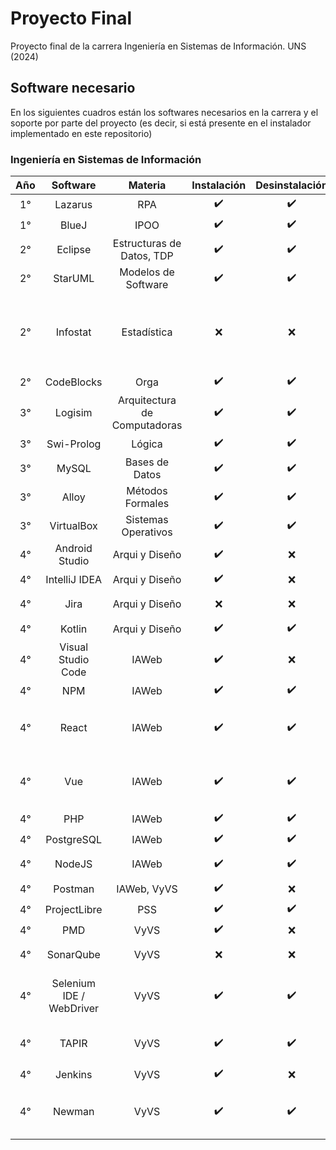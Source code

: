 # Proyecto Final
Proyecto final de la carrera Ingeniería en Sistemas de Información. UNS (2024)

## Software necesario
En los siguientes cuadros están los softwares necesarios en la carrera y el soporte por parte del proyecto (es decir, si está presente en el instalador implementado en este repositorio)

### Ingeniería en Sistemas de Información
| Año | Software | Materia | Instalación | Desinstalación | Detalles |
| :---: | :--------: | :-------: | :------: | :-----: | :-----: | 
| 1° | Lazarus | RPA | ✔️ | ✔️ | |
| 1° | BlueJ | IPOO | ✔️ | ✔️ | |
| 2° | Eclipse | Estructuras de Datos, TDP | ✔️ | ✔️ | |
| 2° | StarUML | Modelos de Software | ✔️ | ✔️ | |
| 2° | Infostat | Estadística | ❌ | ❌ | _No tiene soporte de Linux. Posiblemente se tenga que usar Wine._ |
| 2° | CodeBlocks | Orga | ✔️ | ✔️ | |
| 3° | Logisim | Arquitectura de Computadoras | ✔️ | ✔️ | |
| 3° | Swi-Prolog | Lógica | ✔️ | ✔️ | |
| 3° | MySQL | Bases de Datos | ✔️ | ✔️ | |
| 3° | Alloy | Métodos Formales | ✔️ | ✔️ | |
| 3° | VirtualBox | Sistemas Operativos | ✔️ | ✔️ | |
| 4° | Android Studio | Arqui y Diseño | ✔️ | ❌ | |
| 4° | IntelliJ IDEA | Arqui y Diseño | ✔️ | ❌ | |
| 4° | Jira | Arqui y Diseño | ❌ | ❌ | _Imposible de automatizar_ |
| 4° | Kotlin | Arqui y Diseño | ✔️ | ✔️ | |
| 4° | Visual Studio Code | IAWeb | ✔️ | ❌ | |
| 4° | NPM | IAWeb | ✔️ | ✔️ | |
| 4° | React | IAWeb | ✔️ | ✔️ | _No es necesario instalar, se  usa NPM_ |
| 4° | Vue | IAWeb | ✔️ | ✔️ | _No es necesario instalar, se usa NPM_ |
| 4° | PHP | IAWeb | ✔️ | ✔️ | |
| 4° | PostgreSQL | IAWeb | ✔️ | ✔️ | |
| 4° | NodeJS | IAWeb | ✔️ | ✔️ | _Se instala al instalar npm_ |
| 4° | Postman | IAWeb, VyVS | ✔️ | ❌ | |
| 4° | ProjectLibre | PSS | ✔️ | ✔️ | |
| 4° | PMD | VyVS | ✔️ | ❌ | |
| 4° | SonarQube | VyVS | ❌ | ❌ | _Imposible de automatizar_ |
| 4° | Selenium IDE / WebDriver | VyVS | ✔️ | ✔️ | _Es una extensión de Google Chrome_ |
| 4° | TAPIR | VyVS | ✔️ | ✔️ | _Es una extensión de Eclipse_ |
| 4° | Jenkins | VyVS | ✔️ | ❌ | |
| 4° | Newman | VyVS | ✔️ | ✔️ | _No es necesario instalar, se usa NPM_ |
